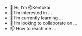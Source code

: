 - 👋 Hi, I’m @Kentokai
- 👀 I’m interested in ...
- 🌱 I’m currently learning ...
- 💞️ I’m looking to collaborate on ...
- 📫 How to reach me ...

<!---
Kentokai/Kentokai is a ✨ special ✨ repository because its `README.md` (this file) appears on your GitHub profile.
You can click the Preview link to take a look at your changes.
--->

